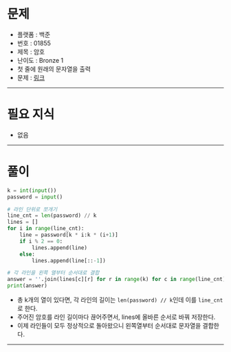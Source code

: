 # 문제
- 플랫폼 : 백준
- 번호 : 01855
- 제목 : 암호
- 난이도 : Bronze 1
- 첫 줄에 원래의 문자열을 출력
- 문제 : <a href="https://www.acmicpc.net/problem/1855" target="_blank">링크</a>

---

# 필요 지식
- 없음

---

# 풀이
```python
k = int(input())
password = input()

# 라인 단위로 쪼개기
line_cnt = len(password) // k
lines = []
for i in range(line_cnt):
    line = password[k * i:k * (i+1)]
    if i % 2 == 0:
        lines.append(line)
    else:
        lines.append(line[::-1])

# 각 라인을 왼쪽 열부터 순서대로 결합
answer = ''.join(lines[c][r] for r in range(k) for c in range(line_cnt))
print(answer)
```
- 총 k개의 열이 있다면, 각 라인의 길이는 `len(password) // k`인데 이를 `line_cnt`로 한다.
- 주어진 암호를 라인 길이마다 끊어주면서, lines에 올바른 순서로 바꿔 저장한다.
- 이제 라인들이 모두 정상적으로 돌아왔으니 왼쪽열부터 순서대로 문자열을 결합한다.

---
